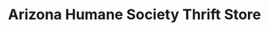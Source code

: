 ---
title: "Arizona Humane Society Thrift Store"
url: /mesa/arizona-humane-society-thrift-store/
shop: Gebrauchtwaren
---